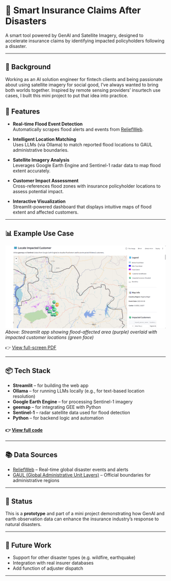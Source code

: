 # 🚀 Smart Insurance Claims After Disasters

A smart tool powered by GenAI and Satellite Imagery, designed to accelerate insurance claims by identifying impacted policyholders following a disaster.

---
## 🧭 Background
Working as an AI solution engineer for fintech clients and being passionate about using satellite imagery for social good, I’ve always wanted to bring both worlds together. Inspired by remote sensing providers’ insurtech use cases, I built this mini project to put that idea into practice.


## 🌟 Features

- **Real-time Flood Event Detection**  
  Automatically scrapes flood alerts and events from [ReliefWeb](https://reliefweb.int/).

- **Intelligent Location Matching**  
  Uses LLMs (via Ollama) to match reported flood locations to GAUL administrative boundaries.

- **Satellite Imagery Analysis**  
  Leverages Google Earth Engine and Sentinel-1 radar data to map flood extent accurately.

- **Customer Impact Assessment**  
  Cross-references flood zones with insurance policyholder locations to assess potential impact.

- **Interactive Visualization**  
  Streamlit-powered dashboard that displays intuitive maps of flood extent and affected customers.

---

## 📊 Example Use Case

![App Demo](demo.image.png)  
*Above: Streamlit app showing flood-affected area (purple) overlaid with impacted customer locations (green face)*

👉 [View full-screen PDF](demo.pdf)

---

## 📦 Tech Stack

- **Streamlit** – for building the web app
- **Ollama** – for running LLMs locally (e.g., for text-based location resolution)
- **Google Earth Engine** – for processing Sentinel-1 imagery
- **geemap** – for integrating GEE with Python
- **Sentinel-1** – radar satellite data used for flood detection
- **Python** – for backend logic and automation

#### 👉 [View full code](app.py)
---

## 📚 Data Sources

- [ReliefWeb](https://reliefweb.int/) – Real-time global disaster events and alerts  
- [GAUL (Global Administrative Unit Layers)](https://data.apps.fao.org/map/catalog/srv/eng/catalog.search#/metadata/90e70100-5501-11da-a88f-000d939bc5d8) – Official boundaries for administrative regions

---

## 🚧 Status

This is a **prototype** and part of a mini project demonstrating how GenAI and earth observation data can enhance the insurance industry’s response to natural disasters.

---

## 📌 Future Work

- Support for other disaster types (e.g. wildfire, earthquake)
- Integration with real insurer databases
- Add function of adjuster dispatch

---

